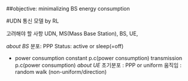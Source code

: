 ##objective: minimalizing BS energy consumption

#UDN 통신 모델 by RL

고려해야 할 사항
UDN, MS(Mass Base Station), BS, UE,

*about BS*
분포: PPP
Status: active or sleep(=off)
- power consumption 
  constant p.c(power consumption)
  transmission p.c(power consumption)
*about UE*
초기분포 : PPP or uniform
움직임 : random walk (non-uniform/direction)
